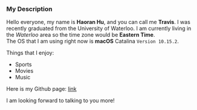 ### My Description

Hello everyone, my name is **Haoran Hu**, and you can call me **Travis**. I was recently graduated from the University of Waterloo.
I am currently living in the _Waterloo_ area so the time zone would be **Eastern Time**.  
The OS that I am using right now is **macOS** Catalina `Version 10.15.2`.   

Things that I enjoy:
  * Sports
  * Movies
  * Music


Here is my Github page: [link](https://github.com/Haoran-Hu)  

I am looking forward to talking to you more!
